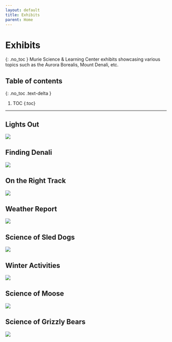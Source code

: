 ```yaml
---
layout: default
title: Exhibits
parent: Home
---
```


# Exhibits
{: .no_toc }
Murie Science & Learning Center exhibits showcasing various topics such as the Aurora Borealis, Mount Denali, etc.

## Table of contents
{: .no_toc .text-delta }

1. TOC
{:toc}

---

## Lights Out

<img src="{{site.baseurl}}/img/exhibit_Page_1.png"/>

## Finding Denali

<img src="{{site.baseurl}}/img/exhibit_Page_2.png"/>

## On the Right Track

<img src="{{site.baseurl}}/img/exhibit_Page_3.png"/>

## Weather Report

<img src="{{site.baseurl}}/img/exhibit_Page_4.png"/>

## Science of Sled Dogs

<img src="{{site.baseurl}}/img/exhibit_Page_5.png"/>

## Winter Activities

<img src="{{site.baseurl}}/img/exhibit_Page_6.png"/>

## Science of Moose

<img src="{{site.baseurl}}/img/exhibit_Page_7.png"/>

## Science of Grizzly Bears

<img src="{{site.baseurl}}/img/exhibit_Page_8.png"/>
